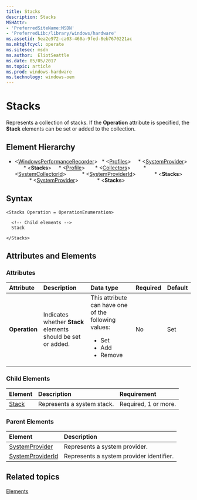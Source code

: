 ```yaml
---
title: Stacks
description: Stacks
MSHAttr:
- 'PreferredSiteName:MSDN'
- 'PreferredLib:/library/windows/hardware'
ms.assetid: 5ea2e972-ca03-460a-9fed-8eb7670221ac
ms.mktglfcycl: operate
ms.sitesec: msdn
ms.author:  EliotSeattle
ms.date: 05/05/2017
ms.topic: article
ms.prod: windows-hardware
ms.technology: windows-oem
---
```



# Stacks

Represents a collection of stacks. If the **Operation** attribute is specified, the **Stack** elements can be set or added to the collection.


## Element Hierarchy

* \<[WindowsPerformanceRecorder](windowsperformancerecorder.md)\>
  * \<[Profiles](profiles.md)\>
    * \<[SystemProvider](systemprovider.md)\>
      * \<**Stacks**\>
    * \<[Profile](profile-wpr.md)\>
      * \<[Collectors](collectors.md)\>
        * \<[SystemCollectorId](systemcollectorid.md)\>
          * \<[SystemProviderId](systemproviderid.md)\>
            * \<**Stacks**\>
          * \<[SystemProvider](systemprovider.md)\>
            * \<**Stacks**\>


## Syntax

```
<Stacks Operation = OperationEnumeration>

  <!-- Child elements -->
  Stack

</Stacks>
```


## Attributes and Elements


### Attributes

| Attribute     | Description                                                  | Data type                                                                                                 | Required | Default |
| :------------ | :----------------------------------------------------------- | :-------------------------------------------------------------------------------------------------------- | :------- | :------ |
| **Operation** | Indicates whether **Stack** elements should be set or added. | This attribute can have one of the following values: <ul> <li>Set</li> <li>Add</li> <li>Remove</li> </ul> | No       | Set     |


### Child Elements

| Element               | Description                | Requirement          |
| :-------------------- | :------------------------- | :------------------- |
| [Stack](stack-wpa.md) | Represents a system stack. | Required, 1 or more. |


### Parent Elements

| Element                                 | Description                              |
| :-------------------------------------- | :--------------------------------------- |
| [SystemProvider](systemprovider.md)     | Represents a system provider.            |
| [SystemProviderId](systemproviderid.md) | Represents a system provider identifier. |


## Related topics

[Elements](elements.md)

